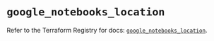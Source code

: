 # `google_notebooks_location`

Refer to the Terraform Registry for docs: [`google_notebooks_location`](https://registry.terraform.io/providers/hashicorp/google-beta/6.23.0/docs/resources/google_notebooks_location).
